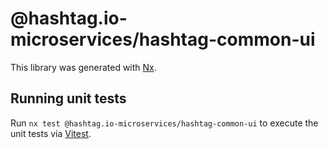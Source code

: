 # @hashtag.io-microservices/hashtag-common-ui

This library was generated with [Nx](https://nx.dev).

## Running unit tests

Run `nx test @hashtag.io-microservices/hashtag-common-ui` to execute the unit tests via [Vitest](https://vitest.dev/).
